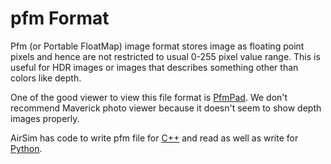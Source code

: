 # pfm Format

Pfm (or Portable FloatMap) image format stores image as floating point pixels and hence are not restricted to usual 0-255 pixel value range. This is useful for HDR images or images that describes something other than colors like depth. 

One of the good viewer to view this file format is [PfmPad](https://sourceforge.net/projects/pfmpad/). We don't recommend Maverick photo viewer because it doesn't seem to show depth images properly.

AirSim has code to write pfm file for [C++](https://github.com/Cosys-Lab/Cosys-AirSim/blob/main/AirLib/include/common/common_utils/Utils.hpp#L637) and read as well as write for [Python](https://github.com/Cosys-Lab/Cosys-AirSim/tree/main/PythonClient/airsim/utils.py#L122).

